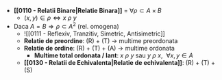 - **[[0110 - Relatii Binare|Relatie Binara]]** = $\forall \rho \subset A \times B$
	- $(x,y) \in \rho \iff x \ \rho \ y$
- Daca $A = B \Rightarrow \rho \subset A^2$  (rel. omogena)
	- ![[0111 - Reflexiv, Tranzitiv, Simetric, Antisimetric]]
	- **Relatie de preordine**: (R) + (T) -> multime preordonata
	- **Relatie de ordine**: (R) + (T) + (A) -> multime ordonata
		- **Multime total ordonata / lant**: $x \ \rho \ y$ sau $y \ \rho \ x, \ \ \forall x,y \in A$
	- **[[0130 - Relatii de Echivalenta|Relatie de echivalenta]]**: (R) + (T) + (S)

